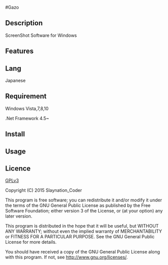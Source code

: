 #Gazo

## Description
ScreenShot Software for Windows
## Features

## Lang
Japanese
## Requirement
Windows Vista,7,8,10

.Net Framework 4.5~

## Install

## Usage

## Licence
[GPLv3](http://www.gnu.org/licenses/)

Copyright (C) 2015 Slaynation_Coder

This program is free software; you can redistribute it and/or modify it under the terms of the GNU General Public License as published by the Free Software Foundation; either version 3 of the License, or (at your option) any later version.

This program is distributed in the hope that it will be useful, but WITHOUT ANY WARRANTY; without even the implied warranty of MERCHANTABILITY or FITNESS FOR A PARTICULAR PURPOSE. See the GNU General Public License for more details.

You should have received a copy of the GNU General Public License along with this program. If not, see <http://www.gnu.org/licenses/>.
